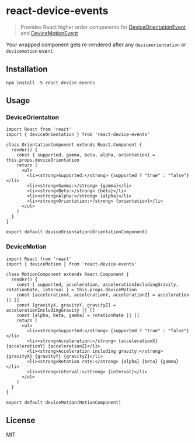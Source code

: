 # react-device-events

> Provides React higher order components for [DeviceOrientationEvent](https://developer.mozilla.org/en-US/docs/Web/API/DeviceOrientationEvent) and [DeviceMotionEvent](https://developer.mozilla.org/en-US/docs/Web/API/DeviceMotionEvent)

Your wrapped component gets re-rendered after any `deviceorientation` or `devicemotion` event.

## Installation

`npm install -S react-device-events`

## Usage

### DeviceOrientation

```
import React from 'react'
import { deviceOrientation } from 'react-device-events'

class OrientationComponent extends React.Component {
  render() {
    const { supported, gamma, beta, alpha, orientation} = this.props.deviceOrientation
    return (
      <ul>
        <li><strong>Supported:</strong> {supported ? "true" : "false"}</li>
        <li><strong>Gamma:</strong> {gamma}</li>
        <li><strong>Beta:</strong> {beta}</li>
        <li><strong>Alpha:</strong> {alpha}</li>
        <li><strong>Orientation:</strong> {orientation}</li>
      </ul>
    )
  }
}

export default deviceOrientation(OrientationComponent)
```

### DeviceMotion

```
import React from 'react'
import { deviceMotion } from 'react-device-events'

class MotionComponent extends React.Component {
  render() {
    const { supported, acceleration, accelerationIncludingGravity, rotationRate, interval } = this.props.deviceMotion
    const [accelerationX, accelerationY, accelerationZ] = acceleration || []
    const [gravityX, gravityY, gravityZ] = accelerationIncludingGravity || []
    const [alpha, beta, gamma] = rotationRate || []
    return (
      <ul>
        <li><strong>Supported:</strong> {supported ? "true" : "false"}</li>
        <li><strong>Acceleration:</strong> {accelerationX} {accelerationY} {accelerationZ}</li>
        <li><strong>Acceleration including gravity:</strong> {gravityX} {gravityY} {gravityZ}</li>
        <li><strong>Rotation rate:</strong> {alpha} {beta} {gamma}</li>
        <li><strong>Interval:</strong> {interval}</li>
      </ul>
    )
  }
}

export default deviceMotion(MotionComponent)
```

## License

MIT
